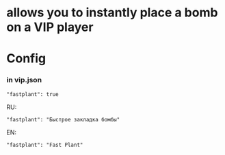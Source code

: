 # allows you to instantly place a bomb on a VIP player

# Config

### in vip.json
`"fastplant": true`


RU: 

`"fastplant": "Быстрое закладка бомбы"`

EN: 

`"fastplant": "Fast Plant"`
 